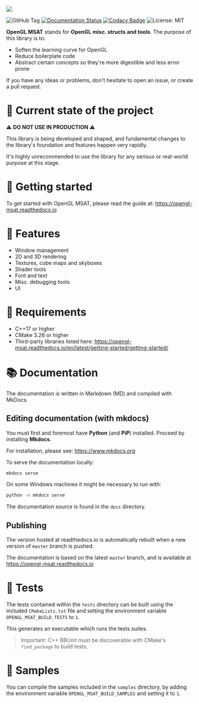![](https://res.cloudinary.com/drfztvfdh/image/upload/v1706440042/Github/opengl-msat_emha2y.jpg)

![GitHub Tag](https://img.shields.io/github/v/tag/markhj/opengl-msat?label=version)
[![Documentation Status](https://readthedocs.org/projects/opengl-msat/badge/?version=latest)](https://opengl-msat.readthedocs.io/en/latest/?badge=latest)
[![Codacy Badge](https://app.codacy.com/project/badge/Grade/8b583492783549cf90ca12bace85b2c8)](https://app.codacy.com/gh/markhj/opengl-msat/dashboard?utm_source=gh&utm_medium=referral&utm_content=&utm_campaign=Badge_grade)
![License: MIT](https://img.shields.io/badge/License-MIT-yellow.svg?label=license)

**OpenGL MSAT** stands for **OpenGL misc. structs and tools**. The purpose of this library is to:

-   Soften the learning curve for OpenGL
-   Reduce boilerplate code
-   Abstract certain concepts so they're more digestible and less error prone

If you have any ideas or problems, don't hesitate to open an issue, or create a pull request.

# 🚀 Current state of the project

⚠️ **DO NOT USE IN PRODUCTION** ⚠️

This library is being developed and shaped, and fundamental changes to the library's
foundation and features happen very rapidly.

It's highly unrecommended to use the library for any serious or real-world
purpose at this stage.

# 🚦 Getting started

To get started with OpenGL MSAT, please read the guide at: https://opengl-msat.readthedocs.io

# 🌿 Features
-   Window management
-   2D and 3D rendering
-   Textures, cube maps and skyboxes
-   Shader tools
-   Font and text
-   Misc. debugging tools
-   UI

# 📌 Requirements

-   C++17 or higher
-   CMake 3.26 or higher
-   Third-party libraries listed here: https://opengl-msat.readthedocs.io/en/latest/getting-started/getting-started/

# 📚 Documentation
The documentation is written in Markdown (MD) and compiled with MkDocs.

## Editing documentation (with mkdocs)
You must first and foremost have **Python** (and **PiP**) installed.
Proceed by installing **Mkdocs**.

For installation, please see: https://www.mkdocs.org

To serve the documentation locally:

````bash
mkdocs serve
````

On some Windows machines it might be necessary to run with:

````bash
python -m mkdocs serve
````

The documentation source is found in the ``docs`` directory.

## Publishing
The version hosted at readthedocs.io is automatically rebuilt when a new
version of ``master`` branch is pushed.

The documentation is based on the latest ``master`` branch, and is available
at https://opengl-msat.readthedocs.io

# 🎳 Tests

The tests contained within the ``tests`` directory can be built using the
included ``CMakeLists.txt`` file and setting the environment variable
``OPENGL_MSAT_BUILD_TESTS`` to ``1``.

This generates an executable which runs the tests suites.

> Important: C++ BBUnit must be discoverable with CMake's ``find_package`` to build tests.

# 🌱 Samples

You can compile the samples included in the ``samples`` directory, by adding
the environment variable ``OPENGL_MSAT_BUILD_SAMPLES`` and setting it to ``1``.
